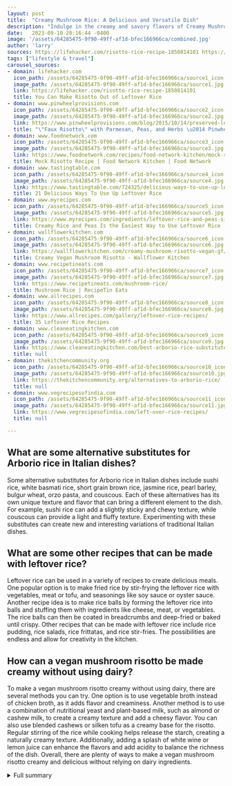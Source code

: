 ```yaml
---
layout: post
title:  "Creamy Mushroom Rice: A Delicious and Versatile Dish"
description: "Indulge in the creamy and savory flavors of Creamy Mushroom Rice, a delightful and versatile dish that can be enjoyed as a main entree or side dish. Discover how to make this delicious recipe and explore vegetarian and vegan options, as well as substitutes for Arborio rice. Don't let leftover rice go to waste - learn how to transform it into various quick and flavorful dishes. Get ready to satisfy your taste buds with this exciting and mouthwatering dish!"
date:   2023-09-10 20:16:44 -0400
image: '/assets/64285475-9f90-49ff-af1d-bfec166966ca/combined.jpg'
author: 'larry'
sources: https://lifehacker.com/risotto-rice-recipe-1850814101 https://www.pinwheelprovisions.com/blog/2015/10/14/preserved-lemons-r2c82-tra5g-gxtj7-5sef9-tjr3g-4nz4t https://www.foodnetwork.com/recipes/food-network-kitchen/mock-risotto-recipe-2105290 https://www.tastingtable.com/724325/delicious-ways-to-use-up-leftover-rice/ https://www.myrecipes.com/ingredients/leftover-rice-and-peas-side-dish-vegetarian-main https://wallflowerkitchen.com/creamy-mushroom-risotto-vegan-gf/ https://www.recipetineats.com/mushroom-rice/ https://www.cleaneatingkitchen.com/best-arborio-rice-substitutes/ https://thekitchencommunity.org/alternatives-to-arborio-rice/ https://www.vegrecipesofindia.com/left-over-rice-recipes/ https://www.allrecipes.com/gallery/leftover-rice-recipes/
tags: ["lifestyle & travel"]
carousel_sources:
- domain: lifehacker.com
  icon_path: /assets/64285475-9f90-49ff-af1d-bfec166966ca/source1_icon.jpg
  image_path: /assets/64285475-9f90-49ff-af1d-bfec166966ca/source1.jpg
  link: https://lifehacker.com/risotto-rice-recipe-1850814101
  title: You Can Make Risotto Out of Leftover Rice
- domain: www.pinwheelprovisions.com
  icon_path: /assets/64285475-9f90-49ff-af1d-bfec166966ca/source2_icon.jpg
  image_path: /assets/64285475-9f90-49ff-af1d-bfec166966ca/source2.jpg
  link: https://www.pinwheelprovisions.com/blog/2015/10/14/preserved-lemons-r2c82-tra5g-gxtj7-5sef9-tjr3g-4nz4t
  title: "\"Faux Risotto\" with Parmesan, Peas, and Herbs \u2014 Pinwheel Provisions"
- domain: www.foodnetwork.com
  icon_path: /assets/64285475-9f90-49ff-af1d-bfec166966ca/source3_icon.jpg
  image_path: /assets/64285475-9f90-49ff-af1d-bfec166966ca/source3.jpg
  link: https://www.foodnetwork.com/recipes/food-network-kitchen/mock-risotto-recipe-2105290
  title: Mock Risotto Recipe | Food Network Kitchen | Food Network
- domain: www.tastingtable.com
  icon_path: /assets/64285475-9f90-49ff-af1d-bfec166966ca/source4_icon.jpg
  image_path: /assets/64285475-9f90-49ff-af1d-bfec166966ca/source4.jpg
  link: https://www.tastingtable.com/724325/delicious-ways-to-use-up-leftover-rice/
  title: 21 Delicious Ways To Use Up Leftover Rice
- domain: www.myrecipes.com
  icon_path: /assets/64285475-9f90-49ff-af1d-bfec166966ca/source5_icon.jpg
  image_path: /assets/64285475-9f90-49ff-af1d-bfec166966ca/source5.jpg
  link: https://www.myrecipes.com/ingredients/leftover-rice-and-peas-side-dish-vegetarian-main
  title: Creamy Rice and Peas Is the Easiest Way to Use Leftover Rice | MyRecipes
- domain: wallflowerkitchen.com
  icon_path: /assets/64285475-9f90-49ff-af1d-bfec166966ca/source6_icon.jpg
  image_path: /assets/64285475-9f90-49ff-af1d-bfec166966ca/source6.jpg
  link: https://wallflowerkitchen.com/creamy-mushroom-risotto-vegan-gf/
  title: Creamy Vegan Mushroom Risotto - Wallflower Kitchen
- domain: www.recipetineats.com
  icon_path: /assets/64285475-9f90-49ff-af1d-bfec166966ca/source7_icon.jpg
  image_path: /assets/64285475-9f90-49ff-af1d-bfec166966ca/source7.jpg
  link: https://www.recipetineats.com/mushroom-rice/
  title: Mushroom Rice | RecipeTin Eats
- domain: www.allrecipes.com
  icon_path: /assets/64285475-9f90-49ff-af1d-bfec166966ca/source8_icon.jpg
  image_path: /assets/64285475-9f90-49ff-af1d-bfec166966ca/source8.jpg
  link: https://www.allrecipes.com/gallery/leftover-rice-recipes/
  title: 35 Leftover Rice Recipes
- domain: www.cleaneatingkitchen.com
  icon_path: /assets/64285475-9f90-49ff-af1d-bfec166966ca/source9_icon.jpg
  image_path: /assets/64285475-9f90-49ff-af1d-bfec166966ca/source9.jpg
  link: https://www.cleaneatingkitchen.com/best-arborio-rice-substitutes/
  title: null
- domain: thekitchencommunity.org
  icon_path: /assets/64285475-9f90-49ff-af1d-bfec166966ca/source10_icon.jpg
  image_path: /assets/64285475-9f90-49ff-af1d-bfec166966ca/source10.jpg
  link: https://thekitchencommunity.org/alternatives-to-arborio-rice/
  title: null
- domain: www.vegrecipesofindia.com
  icon_path: /assets/64285475-9f90-49ff-af1d-bfec166966ca/source11_icon.jpg
  image_path: /assets/64285475-9f90-49ff-af1d-bfec166966ca/source11.jpg
  link: https://www.vegrecipesofindia.com/left-over-rice-recipes/
  title: null

---
```


## What are some alternative substitutes for Arborio rice in Italian dishes?
Some alternative substitutes for Arborio rice in Italian dishes include sushi rice, white basmati rice, short grain brown rice, jasmine rice, pearl barley, bulgur wheat, orzo pasta, and couscous. Each of these alternatives has its own unique texture and flavor that can bring a different element to the dish. For example, sushi rice can add a slightly sticky and chewy texture, while couscous can provide a light and fluffy texture. Experimenting with these substitutes can create new and interesting variations of traditional Italian dishes.

## What are some other recipes that can be made with leftover rice?
Leftover rice can be used in a variety of recipes to create delicious meals. One popular option is to make fried rice by stir-frying the leftover rice with vegetables, meat or tofu, and seasonings like soy sauce or oyster sauce. Another recipe idea is to make rice balls by forming the leftover rice into balls and stuffing them with ingredients like cheese, meat, or vegetables. The rice balls can then be coated in breadcrumbs and deep-fried or baked until crispy. Other recipes that can be made with leftover rice include rice pudding, rice salads, rice frittatas, and rice stir-fries. The possibilities are endless and allow for creativity in the kitchen.

## How can a vegan mushroom risotto be made creamy without using dairy?
To make a vegan mushroom risotto creamy without using dairy, there are several methods you can try. One option is to use vegetable broth instead of chicken broth, as it adds flavor and creaminess. Another method is to use a combination of nutritional yeast and plant-based milk, such as almond or cashew milk, to create a creamy texture and add a cheesy flavor. You can also use blended cashews or silken tofu as a creamy base for the risotto. Regular stirring of the rice while cooking helps release the starch, creating a naturally creamy texture. Additionally, adding a splash of white wine or lemon juice can enhance the flavors and add acidity to balance the richness of the dish. Overall, there are plenty of ways to make a vegan mushroom risotto creamy and delicious without relying on dairy ingredients.



<details>
  <summary>Full summary</summary>
<p>The author found leftover rice and mushrooms in their fridge and decided to make a creamy dish similar to mushroom risotto. They did not have risotto rice, so they made a roux with butter and flour instead. Adding heavy cream and seasonings to the rice, they created a warm, comforting, creamy, and savory dish. To enhance the flavors, they topped the dish with roasted mushrooms.</p>
<p>The dish is packed with flavor from Sparoza Handcrafted Cooking Blend. This cooking blend includes fresh herbs like thyme, rosemary, coriander, and bay leaves, adding a delightful aroma. The blend also adds tanginess from lemon zest, which nicely compliments the parmesan and peas in the dish. Despite its rich flavors, only a teaspoon of Sparoza Handcrafted Cooking Blend is added to this recipe.</p>
<p>Creamy Mushroom Rice can be served as an accompaniment to roast chicken, a fish dish, or a veggie main. It can also be topped with your favorite protein for a complete and satisfying meal.</p>
<p>For those looking for a vegetarian option, consider combining barley and brown rice to make a hearty mock risotto. Packed with vegetables and made creamy with reduced-fat cream cheese, this dish is perfect as a vegetarian main or side dish.</p>
<p>If you have leftover rice, there are countless delicious ways to use it. Different cuisines utilize rice in adventurous and quick recipes. From sweet treats to savory main dishes, rice can be transformed into a variety of delightful dishes.</p>
<p>If you're looking for a healthy weeknight meal, try a vegan mushroom risotto. This easy, dairy-free/vegan recipe is super creamy and light. You don't need any dairy to achieve the creamy texture and full flavor. Regular stirring helps the rice release starch, and adding stock a cup at a time creates a creamier result. You can even add shiitake dashi for extra flavor or nutritional yeast for a subtle cheesy taste. For more vegan risotto options, try Tomato Risotto with Roast Vegetables, Primavera Risotto, or Spicy Squash Risotto.</p>
<p>Another delicious way to enjoy rice is by making Mushroom Rice. This versatile dish can be served as a side dish or a main entree. The recipe includes cooked rice, frozen peas, melted butter, sour cream or Greek yogurt, whole grain mustard, salt, and ground white pepper. It's quick and easy to make using simple pantry, fridge, and freezer ingredients.</p>
<p>For Italian dishes that call for Arborio rice but don't have any on hand, there are substitutes available. Sushi rice, white basmati rice, short grain brown rice, jasmine rice, pearl barley, bulgur wheat, orzo pasta, and couscous can be used as alternatives to Arborio rice. These substitutes have their own unique textures and flavors.</p>
<p>Arborio rice, a type of starchy white rice most often used in risotto, originates from Italy. It has a distinctive creamy texture and can absorb flavors well. Arborio rice is also a good source of vitamins and minerals. If Arborio rice is not available, you can experiment with these alternatives.</p>
<p>Don't let leftover rice go to waste. There are numerous recipes that use leftover rice, such as rice pakora, lemon rice, tamarind rice, fried rice, and curd rice. These recipes are quick, easy, and flavorful ways to enjoy leftover rice.</p>
<p>Whether you have leftover rice or want to create a delicious and versatile dish from scratch, Creamy Mushroom Rice is a delightful option. Its creamy and savory flavors, enhanced by Sparoza Handcrafted Cooking Blend, make it a fantastic accompaniment to any meal. So go ahead and indulge in this long-reach and exciting dish!</p>
</details>
